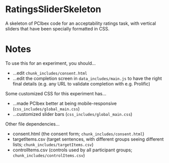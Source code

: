 # RatingsSliderSkeleton
A skeleton of PCIbex code for an acceptability ratings task, with vertical sliders that have been specially formatted in CSS.

# Notes
To use this for an experiment, you should…

* …edit `chunk_includes/consent.html`
* …edit the completion screen in `data_includes/main.js` to have the right final details (e.g. any URL to validate completion with e.g. Prolific)

Some customized CSS for this experiment has…

* …made PCIbex better at being mobile-responsive (`css_includes/global_main.css`)
* …customized slider bars (`css_includes/global_main.css`)

Other file dependencies…

* consent.html (the consent form; `chunk_includes/consent.html`)
* targetItems.csv (target sentences, with different groups seeing different lists; `chunk_includes/targetItems.csv`)
* controlItems.csv (controls used by all participant groups; `chunk_includes/controlItems.csv`)
